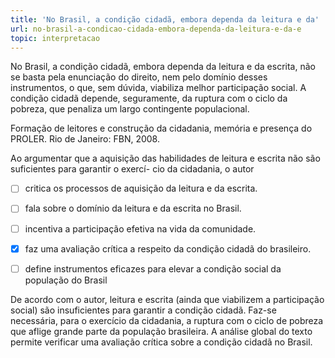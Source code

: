 ```yaml
---
title: 'No Brasil, a condição cidadã, embora dependa da leitura e da'
url: no-brasil-a-condicao-cidada-embora-dependa-da-leitura-e-da-e
topic: interpretacao
---
```



No Brasil, a condição cidadã, embora dependa da leitura e da escrita, não se basta pela enunciação do direito, nem pelo domínio desses instrumentos, o que, sem dúvida, viabiliza melhor participação social. A condição cidadã depende, seguramente, da ruptura com o ciclo da pobreza, que penaliza um largo contingente populacional.

Formação de leitores e construção da cidadania, memória e presença do PROLER. Rio de Janeiro: FBN, 2008.

Ao argumentar que a aquisição das habilidades de leitura e escrita não são suficientes para garantir o exercí- cio da cidadania, o autor



- [ ] critica os processos de aquisição da leitura e da escrita.
- [ ] fala sobre o domínio da leitura e da escrita no Brasil.
- [ ] incentiva a participação efetiva na vida da comunidade.
- [x] faz uma avaliação crítica a respeito da condição cidadã do brasileiro.
- [ ] define instrumentos eficazes para elevar a condição social da população do Brasil


De acordo com o autor, leitura e escrita (ainda que viabilizem a participação social) são insuficientes para garantir a condição cidadã. Faz-se necessária, para o exercício da cidadania, a ruptura com o ciclo de pobreza que aflige grande parte da população brasileira. A análise global do texto permite verificar uma avaliação crítica sobre a condição cidadã no Brasil.
